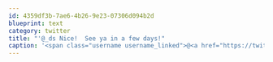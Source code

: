 ```yaml
---
id: 4359df3b-7ae6-4b26-9e23-07306d094b2d
blueprint: text
category: twitter
title: "'@_ds Nice!  See ya in a few days!"
caption: '<span class="username username_linked">@<a href="https://twitter.com/_ds" title="Dustin Senos">_ds</a></span> Nice!  See ya in a few days!'
---
```

